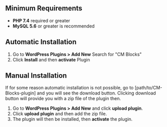 ## Minimum Requirements 
<ul>

   <li><b> PHP 7.4</b> required or greater </li>
   <li> <b>MySQL 5.6</b> or greater is recommended </li>
</ul>

## Automatic Installation 
<ol>
<li> Go to <b>WordPress Plugins > Add New</b> Search for "CM Blocks" </li>
<li> Click <b>Install</b> and then <b>activate</b> Plugin </li>
</ol>

## Manual Installation
<p> If for some reason automatic installation is not possible, go to [path/to/CM-Blocks-plugin] and you will see the download button. Clicking download button will provide you with a zip file of the plugin then.</p>
<ol>
<li> Go to <b>WordPress Plugins > Add New</b> and click <b>upload plugin</b>. </li>
<li> Click <b>upload plugin</b> and then add the zip file. </li>
<li> The plugin will then be installed, then <b>activate</b> the plugin. </li>
</ol>